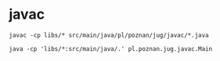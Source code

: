 # javac

`javac -cp libs/* src/main/java/pl/poznan/jug/javac/*.java`

`java -cp 'libs/*:src/main/java/.' pl.poznan.jug.javac.Main`
